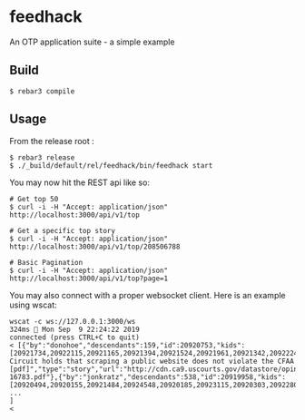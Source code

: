 feedhack
=====

An OTP application suite - a simple example

Build
-----

    $ rebar3 compile


Usage
-----

From the release root :

    $ rebar3 release
    $ ./_build/default/rel/feedhack/bin/feedhack start

You may now hit the REST api like so:

    # Get top 50
    $ curl -i -H "Accept: application/json" http://localhost:3000/api/v1/top

    # Get a specific top story
    $ curl -i -H "Accept: application/json" http://localhost:3000/api/v1/top/208506788

    # Basic Pagination
    $ curl -i -H "Accept: application/json" http://localhost:3000/api/v1/top?page=1

You may also connect with a proper websocket client. Here is an example using wscat:

```
wscat -c ws://127.0.0.1:3000/ws                                           324ms  Mon Sep  9 22:24:22 2019
connected (press CTRL+C to quit)
< [{"by":"donohoe","descendants":159,"id":20920753,"kids":[20921734,20922115,20921165,20921394,20921524,20921961,20921342,20922248,20922979,20922128,20924486,20923171,20923471,20923999,20922347,20922050,20924250,20923534,20921765,20922739,20922888,20921508,20924023,20923725,20923428],"score":693,"time":1568052935,"title":"9th Circuit holds that scraping a public website does not violate the CFAA [pdf]","type":"story","url":"http://cdn.ca9.uscourts.gov/datastore/opinions/2019/09/09/17-16783.pdf"},{"by":"jonkratz","descendants":538,"id":20919958,"kids":[20920494,20920155,20921484,20924548,20920185,20923115,20920303,20922809,20921668,20920160,20920615,20920360,20924603,20920756,20920119,20920156,20920203,20920157,20923923,20921578,20920377,20922154,20921770,20923653,20921200,20920911,20922930,20922869,20922319,20921198,2092227
...
]
<
```

